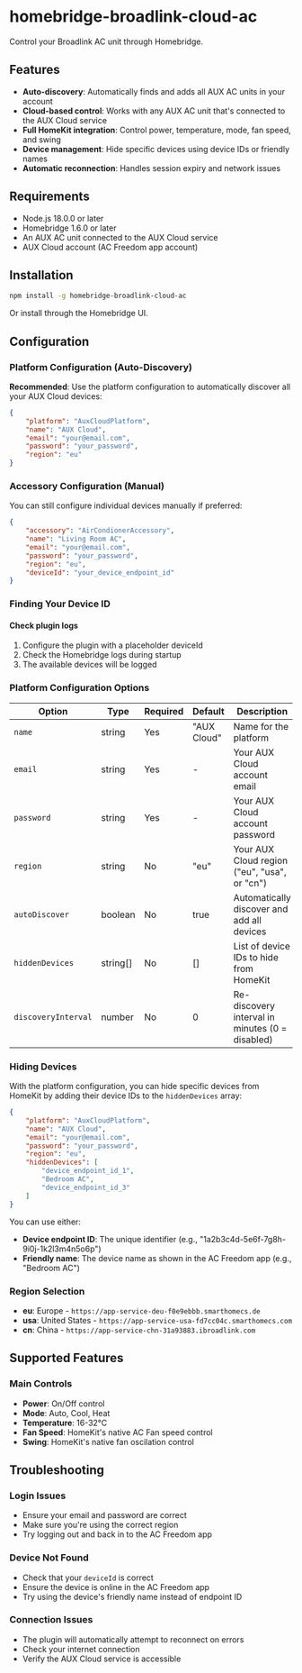 # homebridge-broadlink-cloud-ac

Control your Broadlink AC unit through Homebridge.

## Features

- **Auto-discovery**: Automatically finds and adds all AUX AC units in your account
- **Cloud-based control**: Works with any AUX AC unit that's connected to the AUX Cloud service
- **Full HomeKit integration**: Control power, temperature, mode, fan speed, and swing
- **Device management**: Hide specific devices using device IDs or friendly names
- **Automatic reconnection**: Handles session expiry and network issues

## Requirements

- Node.js 18.0.0 or later
- Homebridge 1.6.0 or later
- An AUX AC unit connected to the AUX Cloud service
- AUX Cloud account (AC Freedom app account)

## Installation

```bash
npm install -g homebridge-broadlink-cloud-ac
```

Or install through the Homebridge UI.

## Configuration

### Platform Configuration (Auto-Discovery)

**Recommended**: Use the platform configuration to automatically discover all your AUX Cloud devices:

```json
{
    "platform": "AuxCloudPlatform",
    "name": "AUX Cloud",
    "email": "your@email.com",
    "password": "your_password",
    "region": "eu"
}
```

### Accessory Configuration (Manual)

You can still configure individual devices manually if preferred:

```json
{
    "accessory": "AirCondionerAccessory",
    "name": "Living Room AC",
    "email": "your@email.com",
    "password": "your_password",
    "region": "eu",
    "deviceId": "your_device_endpoint_id"
}
```

### Finding Your Device ID

#### Check plugin logs
1. Configure the plugin with a placeholder deviceId
2. Check the Homebridge logs during startup
3. The available devices will be logged

### Platform Configuration Options

| Option | Type | Required | Default | Description |
|--------|------|----------|---------|-------------|
| `name` | string | Yes | "AUX Cloud" | Name for the platform |
| `email` | string | Yes | - | Your AUX Cloud account email |
| `password` | string | Yes | - | Your AUX Cloud account password |
| `region` | string | No | "eu" | Your AUX Cloud region ("eu", "usa", or "cn") |
| `autoDiscover` | boolean | No | true | Automatically discover and add all devices |
| `hiddenDevices` | string[] | No | [] | List of device IDs to hide from HomeKit |
| `discoveryInterval` | number | No | 0 | Re-discovery interval in minutes (0 = disabled) |


### Hiding Devices

With the platform configuration, you can hide specific devices from HomeKit by adding their device IDs to the `hiddenDevices` array:

```json
{
    "platform": "AuxCloudPlatform",
    "name": "AUX Cloud",
    "email": "your@email.com",
    "password": "your_password",
    "region": "eu",
    "hiddenDevices": [
        "device_endpoint_id_1",
        "Bedroom AC",
        "device_endpoint_id_3"
    ]
}
```

You can use either:
- **Device endpoint ID**: The unique identifier (e.g., "1a2b3c4d-5e6f-7g8h-9i0j-1k2l3m4n5o6p")
- **Friendly name**: The device name as shown in the AC Freedom app (e.g., "Bedroom AC")

### Region Selection

- **eu**: Europe - `https://app-service-deu-f0e9ebbb.smarthomecs.de`
- **usa**: United States - `https://app-service-usa-fd7cc04c.smarthomecs.com`  
- **cn**: China - `https://app-service-chn-31a93883.ibroadlink.com`

## Supported Features

### Main Controls
- **Power**: On/Off control
- **Mode**: Auto, Cool, Heat
- **Temperature**: 16-32°C
- **Fan Speed**: HomeKit's native AC Fan speed control
- **Swing**: HomeKit's native fan oscilation control

## Troubleshooting

### Login Issues
- Ensure your email and password are correct
- Make sure you're using the correct region
- Try logging out and back in to the AC Freedom app

### Device Not Found
- Check that your `deviceId` is correct
- Ensure the device is online in the AC Freedom app
- Try using the device's friendly name instead of endpoint ID

### Connection Issues
- The plugin will automatically attempt to reconnect on errors
- Check your internet connection
- Verify the AUX Cloud service is accessible